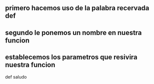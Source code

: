 ## primero hacemos uso de la palabra recervada def
## segundo le ponemos un nombre en nuestra  funcion
## establecemos los parametros que resivira nuestra funcion


def saludo